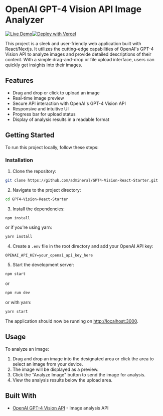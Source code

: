 
# OpenAI GPT-4 Vision API Image Analyzer

[![Live Demo](https://img.shields.io/badge/Live-Demo-green.svg)](https://gpt-4-vision-react-starter.vercel.app)[![Deploy with Vercel](https://vercel.com/button)](https://vercel.com/new/clone?repository-url=https%3A%2F%2Fgithub.com%2Fadmineral%2FGPT4-Vision-React-Starter&env=OPENAI_API_KEY&envDescription=OpenAI%20API%20Key&envLink=https%3A%2F%2Fplatform.openai.com%2Faccount%2Fapi-keys&project-name=gpt-4-vision-react-starter&repository-name=GPT4-Vision-React-Starter)



This project is a sleek and user-friendly web application built with React/Nextjs. It utilizes the cutting-edge capabilities of OpenAI's GPT-4 Vision API to analyze images and provide detailed descriptions of their content. With a simple drag-and-drop or file upload interface, users can quickly get insights into their images.

## Features

- Drag and drop or click to upload an image
- Real-time image preview
- Secure API interaction with OpenAI's GPT-4 Vision API
- Responsive and intuitive UI
- Progress bar for upload status
- Display of analysis results in a readable format



## Getting Started

To run this project locally, follow these steps:



### Installation

1. Clone the repository:

```bash
git clone https://github.com/admineral/GPT4-Vision-React-Starter.git
```

2. Navigate to the project directory:

```bash
cd GPT4-Vision-React-Starter
```

3. Install the dependencies:

```bash
npm install
```
or if you're using yarn:

```bash
yarn install
```

4. Create a `.env` file in the root directory and add your OpenAI API key:

```plaintext
OPENAI_API_KEY=your_openai_api_key_here
```

5. Start the development server:

```bash
npm start
```
or 

```bash
npm run dev
```
or with yarn:

```bash
yarn start
```

The application should now be running on [http://localhost:3000](http://localhost:3000).

## Usage

To analyze an image:

1. Drag and drop an image into the designated area or click the area to select an image from your device.
2. The image will be displayed as a preview.
3. Click the "Analyze Image" button to send the image for analysis.
4. View the analysis results below the upload area.

## Built With

- [OpenAI GPT-4 Vision API](https://beta.openai.com/docs/guides/vision) - Image analysis API




